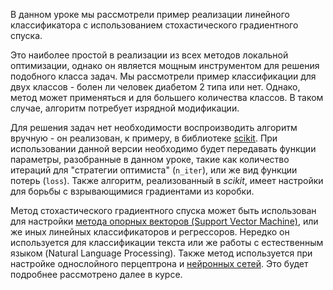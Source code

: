 В данном уроке мы рассмотрели пример реализации линейного классификатора с использованием стохастического градиентного спуска.

Это наиболее простой в реализации из всех методов локальной оптимизации, однако он является мощным инструментом для решения подобного класса задач. Мы рассмотрели пример классификации для двух классов - болен ли человек диабетом 2 типа или нет. Однако, метод может применяться и для большего количества классов. В таком случае, алгоритм потребует изрядной модификации. 

Для решения задач нет необходимости воспроизводить алгоритм вручную - он реализован, к примеру, в библиотеке [scikit](https://scikit-learn.org/stable/modules/sgd.html). При использовании данной версии необходимо будет передавать функции параметры, разобранные в данном уроке, такие как количество итераций для "стратегии оптимиста" (`n_iter`), или же вид функции потерь (`loss`). Также алгоритм, реализованный в *scikit*, имеет настройки для борьбы с взрывающимися градиентами из коробки.

Метод стохастического градиентного спуска может быть использован для настройки [метода опорных векторов (Support Vector Machine)](http://www.machinelearning.ru/wiki/index.php?title=%D0%9C%D0%B5%D1%82%D0%BE%D0%B4_%D0%BE%D0%BF%D0%BE%D1%80%D0%BD%D1%8B%D1%85_%D0%B2%D0%B5%D0%BA%D1%82%D0%BE%D1%80%D0%BE%D0%B2), или же иных линейных классификаторов и регрессоров. Нередко он используется для классификации текста или же работы с естественным языком (Natural Language Processing). Также метод используется при настройке однослойного перцептрона и [нейронных сетей](http://www.machinelearning.ru/wiki/index.php?title=%D0%9D%D0%B5%D0%B9%D1%80%D0%BE%D0%BD%D0%BD%D0%B0%D1%8F_%D1%81%D0%B5%D1%82%D1%8C). Это будет подробнее рассмотрено далее в курсе.